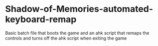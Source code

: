 # Shadow-of-Memories-automated-keyboard-remap
Basic batch file that boots the game and an ahk script that remaps the controls and turns off the ahk script when exiting the game
